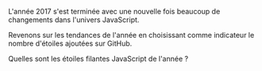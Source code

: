 L'année 2017 s'est terminée avec une nouvelle fois beaucoup de changements dans l'univers JavaScript.

Revenons sur les tendances de l'année en choisissant comme indicateur le nombre d'étoiles ajoutées sur GitHub.

Quelles sont les étoiles filantes JavaScript de l'année ?

